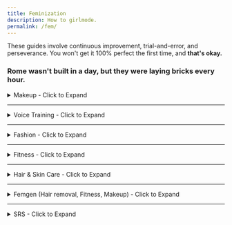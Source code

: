 ```yaml
---
title: Feminization
description: How to girlmode.
permalink: /fem/
---
```

These guides involve continuous improvement, trial-and-error, and perseverance. 
You won't get it 100% perfect the first time, and **that's okay.** 

### Rome wasn't built in a day, but they were laying bricks every hour.


<details>
  <summary>Makeup - Click to Expand</summary>
  <br>
  There are many sources in the Hair & Skin care + Femgen section, but here's one for visibility's sake.
  <br>
  
  ### Makeup for Beginners
  
[http://masterposter.tumblr.com/post/116605714860](http://masterposter.tumblr.com/post/116605714860)

</details>

---

<details>
  <summary>Voice Training - Click to Expand</summary>
  <br>
  Practice multiple times daily if possible. 
  
  **Raising your larynx isn't everything.** 
  
  
### Lena's Guide

It is a bit difficult to read, but extensive and informative.

[http://lena.kiev.ua/voice/](http://lena.kiev.ua/voice/)

### Voice Training General
It is mostly dead, but the discord server in the sticky is a bit more active. 

The latest thread can be searched here: [https://4channel.org/lgbt/vtg](https://4channel.org/lgbt/vtg)


### A big book on voice training.
[https://files.catbox.moe/lhk3mg.pdf](https://files.catbox.moe/lhk3mg.pdf)

### Reddit Guides

[The r/Transvoice Wiki](https://www.reddit.com/r/transvoice/wiki/index)
[https://www.reddit.com/r/asktransgender/comments/1ske7b/mtf_voice_training_regimen/](https://www.reddit.com/r/asktransgender/comments/1ske7b/mtf_voice_training_regimen/) 
[https://www.reddit.com/r/transvoice/comments/d3clhe/ls_voice_training_guide_level_1_for_mtf/](https://www.reddit.com/r/transvoice/comments/d3clhe/ls_voice_training_guide_level_1_for_mtf/)
[https://www.reddit.com/r/transvoice/comments/3iznni/emmas_voice_guide/](https://www.reddit.com/r/transvoice/comments/3iznni/emmas_voice_guide/)

### Videos

#### Deepstealth guide to Voice Feminization
[https://www.youtube.com/watch?v=27Yb04MBaOE&list=PLVBTgX4F61IfiDkeZ-B9i1tlfNLMdYCui](https://www.youtube.com/watch?v=27Yb04MBaOE&list=PLVBTgX4F61IfiDkeZ-B9i1tlfNLMdYCui)
#### TransVoiceLessons
[https://www.youtube.com/channel/UCBYlEnfAUbrYSwF0VujcmHA](https://www.youtube.com/channel/UCBYlEnfAUbrYSwF0VujcmHA)

### CheryBlossoms
She has an interesting chat on resonance 
[https://clyp.it/bhgfuset](https://clyp.it/bhgfuset)

### Mother Bats' advice
Practice. There is no magic tip. It will take months. 
You can only do your best and your vocal chords may be too far stretched. 
However, I sang Bass 2 in choir and now have a mostly passing female voice. 
Sing. Read. Watch movies. Go for walks. You may not know what you're doing, but keep feeling around, 
and when you feel something that is a step in the direction you want, keep going in that direction.

Open your mouth wide. Sing. Try not to constrict your throat. Swallow. 
Do you feel your adam's apple moving up? You are trying to keep that up there.

Keep practicing. It will sound horrible. It's supposed to. 
Your voice will get lower and higher as your practice.
</details>

---

<details>
  <summary>Fashion - Click to Expand</summary>
  <br>
  
  ### /fa/ Sticky.
  This is a bit outdated, but still very relevant.
  
  [http://tuxbell.com/index.php/Introduction](http://tuxbell.com/index.php/Introduction)
  
  [http://tuxbell.com/index.php?title=Women%27s_Basics](http://tuxbell.com/index.php?title=Women%27s_Basics)
  
  ### r/femalefashionadvice wiki
  [https://www.reddit.com/r/femalefashionadvice/wiki/resources](https://www.reddit.com/r/femalefashionadvice/wiki/resources)

</details>

---

<details>
  <summary>Fitness - Click to Expand</summary>
  <br>
  Consistency is the name of the game. You need to pick a plan and commit to it.
  <br>
  
  ### /fit/ Sticky
  [http://liamrosen.com/fitness.html](http://liamrosen.com/fitness.html)
  
  ### Starter Routine
  [http://www.startbodyweight.com/p/start-bodyweight-basic-routine.html](http://www.startbodyweight.com/p/start-bodyweight-basic-routine.html)
  
  ### Dieting
  The /fit/ sticky tells all.
  
  [http://liamrosen.com/fitness.html#diet](http://liamrosen.com/fitness.html#diet)
</details>

---

<details>
  <summary>Hair & Skin Care - Click to Expand</summary>
  <br>
  
  ### Intro to Hair + Skincare
  
  [#pretty - google doc](https://docs.google.com/document/d/e/2PACX-1vSoxrmfj0jUkY8TMYeZljm8LRtp6GIhbcxMoFgvw3rjNJvjzVdva-9YXh5K9atLevVXKGLNRjSTg10Y/pub)
  
  ### r/HaircareScience
  [https://www.reddit.com/r/HaircareScience/comments/1km6dx/basic_haircare_guide/](https://www.reddit.com/r/HaircareScience/comments/1km6dx/basic_haircare_guide/)
  
  #### The r/HaircareScience wiki
  [https://www.reddit.com/r/HaircareScience/wiki/index](https://www.reddit.com/r/HaircareScience/wiki/index)
  
  The sections on [Troubleshooting Common Problems](https://www.reddit.com/r/HaircareScience/comments/1km6ui/troubleshooting_common_problems/) and [Hair Damage Sources](https://www.reddit.com/r/HaircareScience/comments/1km6fx/hair_damage_sources_and_how_to_prevent_it/)
  are recommended.
  
  Their `Resources` section on the sidebar provides more information about specific products and topics. 

</details>

---

<details>
  <summary>Femgen (Hair removal, Fitness, Makeup) - Click to Expand</summary>
  <br>
  This document is the sticky of a general thread directed towards feminine males who wish to augment their appearance or delay twink death. However, this is also a great resource for transgirls.
    
  [https://docs.google.com/document/d/1fdgq_JggagjFjSKI2YbiB6FTkzwTZYGn99gFN0EwyRY/view](https://docs.google.com/document/d/1fdgq_JggagjFjSKI2YbiB6FTkzwTZYGn99gFN0EwyRY/view)
  
  Note: It is recommended to change the document mode to `Viewing` as without that you get to see any troll suggestions or edits.
  
</details>

---

<details>
  <summary>SRS - Click to Expand</summary>
  <br>
  
  ### Note
  Only **you** can make this decision. Do your own research and come to your own conclusion. 
  Do not let the words of transphobes on the internet affect your decision. 
  
  ### Surgery: A guide for MTFs
  A very informative PDF on SRS and the experiences surrounding the process. 
  
The following is taken verbatim from their introduction.

This booklet aims to:
- describe options for MTF SRS
- explain possible risks and complications of MTF SRS
- describe what to expect before and after MTF SRS
- explore issues to consider in making the decision to have SRS

[http://lgbtqpn.ca/wp-content/uploads/woocommerce_uploads/2014/08/Surgery-MTF.pdf](http://lgbtqpn.ca/wp-content/uploads/woocommerce_uploads/2014/08/Surgery-MTF.pdf)

### TransSurgeriesWiki
They have a list of information and results on surgeons around the world. 

Warning, NSFW.

[https://www.reddit.com/r/TransSurgeriesWiki/wiki/index](https://www.reddit.com/r/TransSurgeriesWiki/wiki/index)
</details>








